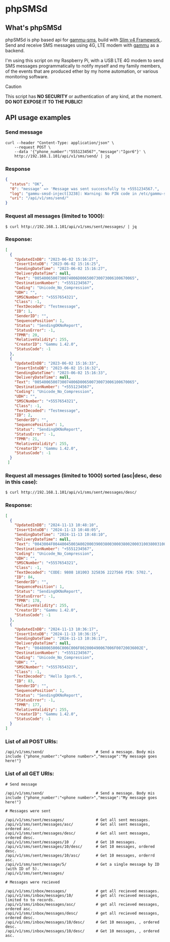 # phpSMSd
## What's phpSMSd
phpSMSd is php based api for [gammu-sms](https://wammu.eu/smsd/), build with [Slim v4 Framework ](https://www.slimframework.com/) . Send and receive SMS messages using 4G, LTE modem with [gammu](https://wammu.eu/gammu/) as a backend.

I'm using this script on my Raspberry Pi, with a USB LTE 4G modem to send SMS messages programmatically to notify myself and my family members, of the events that are produced ether by my home automation, or various monitoring software.

> [!CAUTION]
> This script has **NO SECURITY** or authentication of any kind, at the moment. **DO NOT EXPOSE IT TO THE PUBLIC!**


## API usage examples

### Send message

```
curl --header "Content-Type: application/json" \
    --request POST \
    --data '{"phone_number":"5551234567","message":"Igor6"}' \
    http://192.168.1.101/api/v1/sms/send/ | jq
```

### Response

```json
{
  "status": "OK",
  "0": "message' => 'Message was sent successfully to +5551234567.",
  "log": "gammu-smsd-inject[3238]: Warning: No PIN code in /etc/gammu-smsdrc file\ngammu-smsd-inject[3238]: Connected to Database: smsd on localhost\ngammu-smsd-inject[3238]: Connected to Database native_mysql: smsd on localhost\ngammu-smsd-inject[3238]: Written message with ID 86\n6 / 0\nWritten message with ID 86\n",
  "uri": "/api/v1/sms/send/"
}
```
### Request all messages (limited to 1000):
```
$ curl http://192.168.1.101/api/v1/sms/sent/messages/ | jq
```

### Response:
```json
[
  {
    "UpdatedInDB": "2023-06-02 15:16:27",
    "InsertIntoDB": "2023-06-02 15:16:25",
    "SendingDateTime": "2023-06-02 15:16:27",
    "DeliveryDateTime": null,
    "Text": "0054006500730074006D006500730073006100670065",
    "DestinationNumber": "+5551234567",
    "Coding": "Unicode_No_Compression",
    "UDH": "",
    "SMSCNumber": "+5557654321",
    "Class": -1,
    "TextDecoded": "Testmessage",
    "ID": 1,
    "SenderID": "",
    "SequencePosition": 1,
    "Status": "SendingOKNoReport",
    "StatusError": -1,
    "TPMR": 20,
    "RelativeValidity": 255,
    "CreatorID": "Gammu 1.42.0",
    "StatusCode": -1
  },
  {
    "UpdatedInDB": "2023-06-02 15:16:33",
    "InsertIntoDB": "2023-06-02 15:16:32",
    "SendingDateTime": "2023-06-02 15:16:33",
    "DeliveryDateTime": null,
    "Text": "0054006500730074006D006500730073006100670065",
    "DestinationNumber": "+5551234567",
    "Coding": "Unicode_No_Compression",
    "UDH": "",
    "SMSCNumber": "+5557654321",
    "Class": -1,
    "TextDecoded": "Testmessage",
    "ID": 2,
    "SenderID": "",
    "SequencePosition": 1,
    "Status": "SendingOKNoReport",
    "StatusError": -1,
    "TPMR": 21,
    "RelativeValidity": 255,
    "CreatorID": "Gammu 1.42.0",
    "StatusCode": -1
  }
 ]
```
### Request all messages (limited to 1000) sorted (asc|desc, desc in this case):
```
$ curl http://192.168.1.101/api/v1/sms/sent/messages/desc/
```

### Response:
```json
[
  {
    "UpdatedInDB": "2024-11-13 10:48:10",
    "InsertIntoDB": "2024-11-13 10:48:05",
    "SendingDateTime": "2024-11-13 10:48:10",
    "DeliveryDateTime": null,
    "Text": "0043004F00440045003A002000390038003000380020003100380031003000300033002000330032003500380033003600200032003200320037003500360036002000500049004E003A00200035003700300032002E",
    "DestinationNumber": "+5551234567",
    "Coding": "Unicode_No_Compression",
    "UDH": "",
    "SMSCNumber": "+5557654321",
    "Class": -1,
    "TextDecoded": "CODE: 9808 181003 325836 2227566 PIN: 5702.",
    "ID": 84,
    "SenderID": "",
    "SequencePosition": 1,
    "Status": "SendingOKNoReport",
    "StatusError": -1,
    "TPMR": 178,
    "RelativeValidity": 255,
    "CreatorID": "Gammu 1.42.0",
    "StatusCode": -1
  },
  {
    "UpdatedInDB": "2024-11-13 10:36:17",
    "InsertIntoDB": "2024-11-13 10:36:15",
    "SendingDateTime": "2024-11-13 10:36:17",
    "DeliveryDateTime": null,
    "Text": "00480065006C006C006F002000490067006F00720036002E",
    "DestinationNumber": "+5551234567",
    "Coding": "Unicode_No_Compression",
    "UDH": "",
    "SMSCNumber": "+5557654321",
    "Class": -1,
    "TextDecoded": "Hello Igor6.",
    "ID": 83,
    "SenderID": "",
    "SequencePosition": 1,
    "Status": "SendingOKNoReport",
    "StatusError": -1,
    "TPMR": 177,
    "RelativeValidity": 255,
    "CreatorID": "Gammu 1.42.0",
    "StatusCode": -1
  }
]
```

### List of all POST URIs:

```
/api/v1/sms/send/                       # Send a message. Body mis include {"phone_number":"<phone number>","message":"My message goes here!"}
```


### List of all GET URIs:

```
# Send message

/api/v1/sms/send/                       # Send a message. Body mis include {"phone_number":"<phone number>","message":"My message goes here!"}

# Messages were sent

/api/v1/sms/sent/messages/              # Get all sent messages.
/api/v1/sms/sent/messages/asc/          # Get all sent messages, ordered asc.
/api/v1/sms/sent/messages/desc/         # Get all sent messages, ordered desc.
/api/v1/sms/sent/messages/10  /         # Get 10 messages.
/api/v1/sms/sent/messages/10/desc/      # Get 10 messages, ordered desc.
/api/v1/sms/sent/messages/10/asc/       # Get 10 messages, orderrd asc.
/api/v1/sms/sent/message/5/             # Get a single message by ID (with ID of 5).
/api/v1/sms/sent/messages/

# Messages were recieved

/api/v1/sms/inbox/messages/             # get all recieved messages.
/api/v1/sms/inbox/messages/10/          # get all recieved messages, limited to to records.
/api/v1/sms/inbox/messages/asc/         # get all recieved messages, ordered asc.
/api/v1/sms/inbox/messages/desc/        # get all recieved messages, ordered desc.
/api/v1/sms/inbox/messages/10/desc/     # Get 10 messages, , ordered desc.
/api/v1/sms/inbox/messages/10/desc/     # Get 10 messages, , ordered asc.
```